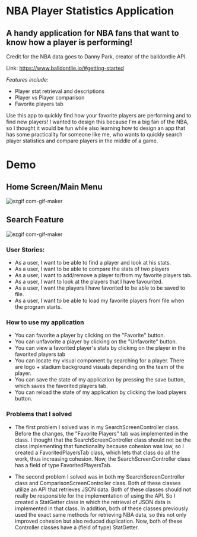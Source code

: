 # NBA Player Statistics Application

## A handy application for NBA fans that want to know how a player is performing!

Credit for the NBA data goes to Danny Park, creator of the balldontlie API. 

Link: https://www.balldontlie.io/#getting-started

*Features include*:
- Player stat retrieval and descriptions
- Player vs Player comparison
- Favorite players tab

Use this app to quickly find how your favorite players are performing and to find new players!
I wanted to design this because I'm a big fan of the NBA, so I thought it would be fun while also learning how to
design an app that has some practicality for someone like me, who wants to quickly search player statistics and compare
players in the middle of a game.  

# Demo 
## Home Screen/Main Menu
![ezgif com-gif-maker](https://user-images.githubusercontent.com/51876078/103483339-ef478700-4e29-11eb-8d84-111d63026fdf.gif)
## Search Feature 
![ezgif com-gif-maker](https://user-images.githubusercontent.com/51876078/103485391-4012ac00-4e39-11eb-96cd-d821a365279b.gif)




### User Stories: ##
- As a user, I want to be able to find a player and look at his stats.
- As a user, I want to be able to compare the stats of two players
- As a user, I want to add/remove a player to/from my favorite players tab.
- As a user, I want to look at the players that I have favourited.
- As a user, I want the players I have favorited to be able to be saved to file. 
- As a user, I want to be able to load my favorite players from file when the program starts.

### **How to use my application**

- You can favorite a player by clicking on the "Favorite" button.
- You can unfavorite a player by clicking on the "Unfavorite" button.
- You can view a favorited player's stats by clicking on the player in the favorited players tab
- You can locate my visual component by searching for a player. There are logo + stadium background visuals depending 
on the team of the player. 
- You can save the state of my application by pressing the save button, which saves the 
favorited players tab.
- You can reload the state of my application by clicking the load players button. 

### **Problems that I solved**

- The first problem I solved was in my SearchScreenController class. Before the changes, the "Favorite Players" tab
was implemented in the class. I thought that the SearchScreenController class should not be the class implementing 
that functionality because cohesion was low, so I created a FavoritedPlayersTab class, which lets that class do
all the work, thus increasing cohesion. Now, the SearchScreenController class has a field of type FavoritedPlayersTab.

- The second problem I solved was in both my SearchScreenController class and ComparisonScreenController class. Both
of these classes utilize an API that retrieves JSON data. Both of these classes should not
really be responsible for the implementation of using the API. So I created a StatGetter class in which the retrieval 
of JSON data is implemented in that class. In addition, both of these classes previously used the exact same methods for 
retrieving NBA data, so this not only improved cohesion but also reduced duplication. Now, both of these
Controller classes have a (field of type) StatGetter. 



